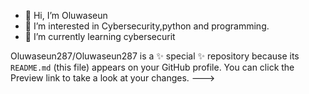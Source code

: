 - 👋 Hi, I’m Oluwaseun
- 👀 I’m interested in Cybersecurity,python and programming.
- 🌱 I’m currently learning cybersecurit 



Oluwaseun287/Oluwaseun287 is a ✨ special ✨ repository because its `README.md` (this file) appears on your GitHub profile.
You can click the Preview link to take a look at your changes.
--->
